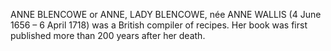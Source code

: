 ANNE BLENCOWE or ANNE, LADY BLENCOWE, née ANNE WALLIS (4 June 1656 – 6 April 1718) was a British compiler of recipes. Her book was first published more than 200 years after her death.
